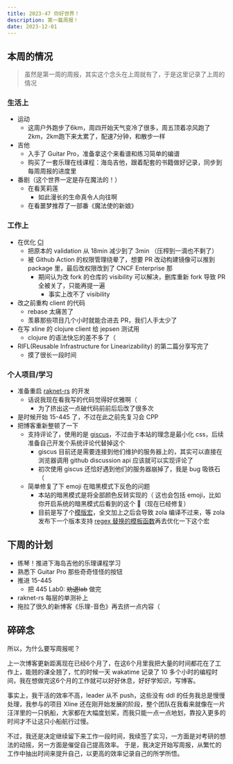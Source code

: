 ```yaml
---
title: 2023-47 你好世界！
description: 第一篇周报！
date: 2023-12-01
---
```


## 本周的情况

> 虽然是第一周的周报，其实这个念头在上周就有了，于是这里记录了上周的情况

### 生活上

- 运动
  - 这周户外跑步了6km，周四开始天气变冷了很多，周五顶着凉风跑了2km，2km跑下来太累了，配速7分钟，和散步一样
- 吉他
  - 入手了 Guitar Pro，准备拿这个来看谱和练习简单的编谱
  - 购买了一套乐理在线课程：海岛吉他，跟着配套的书籍做好记录，同步到每周周报的进度里
- 番剧（这个世界一定是存在魔法的！）
  - 在看芙莉莲
    - 如此漫长的生命真令人向往啊
  - 在看噩梦推荐了一部番《魔法使的新娘》

### 工作上

- 在优化 [CI](https://github.com/xline-kv/Xline/pull/552)
  - 把原本的 validation 从 18min 减少到了 3min （压榨到一滴也不剩了）
  - 被 Github Action 的权限管理绕晕了，想要 PR 改动构建镜像可以推到 package 里，最后改权限改到了 CNCF Enterprise 那
    - 期间认为改 fork 的仓库的 visibility 可以解决，删库重新 fork 导致 PR 全被关了，只能再提一遍
      - 事实上改不了 visibility
- 改之前重构 client 的代码
  - rebase 太痛苦了
  - 羡慕那些项目几个小时就能合进去 PR，我们人手太少了
- 在写 xline 的 clojure client 给 jepsen 测试用
  - clojure 的语法快忘的差不多了（
- RIFL(Reusable Infrastructure for Linearizability) 的第二篇分享写完了
  - 摸了很长一段时间

### 个人项目/学习

- 准备重启 [raknet-rs](https://github.com/iGxnon/raknet-rs) 的开发
  - 话说我现在看我写的代码觉得好优雅啊（
    - 为了挤出这一点破代码前前后后改了很多次
- 是时候开始 15-445 了，不过在此之前先复习会 CPP
- 把博客重新整顿了一下
  - 支持评论了，使用的是 [giscus](https://giscus.app/)，不过由于本站的理念是最小化 css，后续准备自己开发个系统评论代替掉这个
    - giscus 目前还是需要连接到他们维护的服务器上的，其实可以直接在浏览器调用 github discussion api 应该就可以实现评论了
    - 初次使用 giscus 还恰好遇到他们的服务器崩掉了，我是 bug 吸铁石（
  - 简单修复了下 emoji 在暗黑模式下反色的问题
    - 本站的暗黑模式是将全部颜色反转实现的（ 这也会包括 emoji，比如你开启系统的暗黑模式后看到的这个 <span class="emoji">🤣</span>（现在已经修复）
    - 目前是写了个[模版宏](https://github.com/iGxnon/no-style-please/blob/main/templates/macros.html)，全文加上之后会导致 zola 编译不过来，等 zola 发布下一个版本支持 [regex 替换的模板函数](https://github.com/getzola/zola/pull/2163)再去优化一下这个宏

## 下周的计划

- 练琴！推进下海岛吉他的乐理课程学习
- 熟悉下 Guitar Pro 那些奇奇怪怪的按钮
- 推进 15-445
  - 把 445 Lab0: ~~劝退lab~~ 做完
- raknet-rs 每层的单测补上
- 拖拉了很久的新博客《乐理-音色》再去挤一点内容（

## 碎碎念

所以，为什么要写周报呢？

上一次博客更新距离现在已经6个月了，在这6个月里我把大量的时间都花在了工作上，能翘的课全翘了，忙的时候一天 wakatime 记录了 10 多个小时的编程时间，我在想做完这6个月的工作就可以好好休息，好好学知识，写博客。

事实上，我干活的效率不高，leader 从不 push，这些没有 ddl 的任务我总是慢慢处理，我参与的项目 Xline 还在刚开始发展的阶段，整个团队在我看来就像在一片汪洋里的一只帆船，大家都在大幅度划桨，而我只能一点一点地划，靠投入更多的时间才不让这只小船航行过慢。

不过，我还是决定继续留下来工作一段时间，我续签了实习，一方面是对考研的想法的动摇，另一方面是催促自己提高效率。
于是，我决定开始写周报，从繁忙的工作中抽出时间来提升自己，以更高的效率记录自己的所学所悟。
